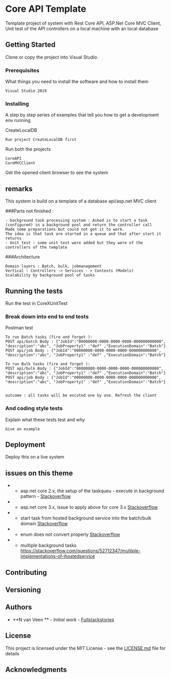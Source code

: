 # Core API Template

Template project of system with Rest Core API, ASP.Net Core MVC Client, Unit test of the API controllers on a local machine with an local database

## Getting Started

Clone or copy the project into Visual Studio.

### Prerequisites

What things you need to install the software and how to install them

```
Visual Studio 2019
```

### Installing

A step by step series of examples that tell you how to get a development env running

CreateLocalDB

```
Run project CreateLocalDB first
```

Run both the projects

```
CoreAPI
CoreMVCClient
```

Get the opened client browser to see the system
## remarks
This system is build on a template of a database api/asp.net MVC client

###Parts not finished :

```
- background task processing system : Asked is to start a task (configured) in a background pool and return the controller call 
Made some preparations but could not get it to work.
The idea is that task are started in a queue and that after start it returns
- Unit test : some unit test were added but they were of the controllers of the template
```
###Architecture
```
Domain layers : Batch, bulk, jobmanagement
Vertical : Controllers -> Services - > Contexts (Models)
Scalability by background pool of tasks
```


## Running the tests

Run the test in CoreXUnitTest

### Break down into end to end tests

Postman test

```
To run Batch tasks (fire and forget ):
POST api/batch Body : {"JobId":"00000000-0000-0000-0000-000000000000", "description":"abc", "JobProperty1" :"def" ,"ExecutionDomain":"Batch"}
POST api/job Body : {"JobId":"00000000-0000-0000-0000-000000000000", "description":"abc", "JobProperty1" :"def" ,"ExecutionDomain":"Batch"}

To run Bulk tasks (fire and forget ):
POST api/bulk Body : {"JobId":"00000000-0000-0000-0000-000000000000", "description":"abc", "JobProperty1" :"def" ,"ExecutionDomain":"Batch"}
POST api/job Body : {"JobId":"00000000-0000-0000-0000-000000000000", "description":"abc", "JobProperty1" :"def" ,"ExecutionDomain":"Batch"}


outcome : all tasks will be excuted one by one. Refresh the client
```

### And coding style tests

Explain what these tests test and why

```
Give an example
```

## Deployment

Deploy this on a live system

##  issues on this theme
* - asp.net core 2.x, the setup of the taskqueu - execute in background pattern - [Stackoverflow](https://stackoverflow.com/questions/49813628/run-a-background-task-from-a-controller-action-in-asp-net-core-2) 
* - asp.net core 3.x, issue to apply above for core 3.x [Stackoverflow](https://stackoverflow.com/questions/58436732/migration-to-asp-core-3-how-to-migrate-backround-services-service-added-throu) 
* - start task from hosted background service into the batch/bulk domain [Stackoverflow](https://stackoverflow.com/questions/52020799/net-core-dependency-injection-to-hosted-service) 
* - enum does not convert properly [Stackoverflow](https://stackoverflow.com/questions/58440400/enum-type-no-longer-working-in-net-core-3-0-frombody-request-object) 
* - multiple background tasks https://stackoverflow.com/questions/52712347/multiple-implementations-of-ihostedservice

## Contributing


## Versioning


## Authors

* **N van Veen ** - *Initial work* - [Fullstackstories](http://fullstackstories.net)


## License

This project is licensed under the MIT License - see the [LICENSE.md](LICENSE.md) file for details

## Acknowledgments


